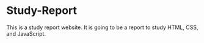 # Study-Report
 This is a study report website. It is going to be a report to study HTML, CSS, and JavaScript. 
